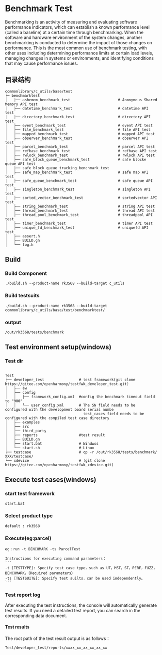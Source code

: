 # Benchmark Test

Benchmarking is an activity of measuring and evaluating software performance indicators, which can establish a known
performance level (called a baseline) at a certain time through benchmarking. 
When the software and hardware environment of the system changes, another benchmarking is conducted to determine the
impact of those changes on performance. This is the most common use of benchmark testing, with other uses including
determining performance limits at certain load levels, managing changes in systems or environments,
and identifying conditions that may cause performance issues.

## 目录结构

```
commonlibrary/c_utils/base/test
├─ benchmarktest
│   ├── ashemem_benchmark_test                      # Anonymous Shared Memory API test
│   ├── datetime_benchmark_test                     # datetime API test
│   ├── directory_benchmark_test                    # directory API test
│   ├── event_benchmark_test                        # event API test
│   ├── file_benchmark_test                         # file API test
│   ├── mapped_benchmark_test                       # mapped API test
│   ├── observer_benchmark_test                     # observer API test
│   ├── parcel_benchmark_test                       # parcel API test
│   ├── refbase_benchmark_test                      # refbase API test
│   ├── rwlock_benchmark_test                       # rwlock API test
│   ├── safe_block_queue_benchmark_test             # safe blocke queue API test
│   ├── safe_block_queue_tracking_benchmark_test
│   ├── safe_map_benchmark_test                     # safe map API test
│   ├── safe_queue_benchmark_test                   # safe queue API test
│   ├── singleton_benchmark_test                    # singleton API test
│   ├── sorted_vector_benchmark_test                # sortedvector API test
│   ├── string_benchmark_test                       # string API test
│   ├── thread_benchmark_test                       # thread API test
│   ├── thread_pool_benchmark_test                  # threadpool API test
│   ├── timer_benchmark_test                        # timer API test
│   ├── unique_fd_benchmark_test                    # uniquefd API test
│   ├── assert.h
│   ├── BUILD.gn
│   └── log.h 
```

## Build
### Build Component
```
./build.sh --product-name rk3568 --build-target c_utils
```

### Build testsuits
```
./build.sh --product-name rk3568 --build-target commonlibrary/c_utils/base/test/benchmarktest/
```

### output
```
/out/rk3568/tests/benchmark
```

## Test environment setup(windows)
### Test dir

```

Test
├── developer_test                # test framework(git clone https://gitee.com/openharmony/testfwk_developer_test.git)
│   ├── aw
│   ├── config
│   │   ├── framework_config.xml  #config the benchmark timeout field to "900"
│   │   └── user_config.xml       # The SN field needs to be configured with the development board serial numbe
                                    test_cases field needs to be configured with the compiled test case directory
│   ├── examples
│   ├── src
│   ├── third_party
│   ├── reports                   #test result
│   ├── BUILD.gn 
│   ├── start.bat                 # Windwos 
│   └── start.sh                  # Linux
├── testcase                      # cp -r /out/rk3568/tests/benchmark/ XXX/testcase/
└── xdevice                       # (git clone https://gitee.com/openharmony/testfwk_xdevice.git)

```
## Execute test cases(windows)
### start test framework
	start.bat

### Select product type
	default : rk3568


### Execute(eg:parcel)
	eg：run -t BENCHMARK -ts ParcelTest

  	Instructions for executing command parameters：
    ```
    -t [TESTTYPE]: Specify test case type，such as UT，MST，ST，PERF，FUZZ，BENCHMARK。（Required parameters）
    -ts [TESTSUITE]: Specify test suilts，can be used independently。
    ```

### Test report log
After executing the test instructions, the console will automatically generate test results.
If you need a detailed test report, you can search in the corresponding data document.

#### Test results
The root path of the test result output is as follows：
```
Test/developer_test/reports/xxxx_xx_xx_xx_xx_xx

